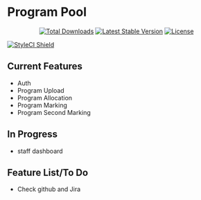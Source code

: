 # Program Pool
<p align="center">
<a href="https://packagist.org/packages/wm145/pooler"><img src="https://img.shields.io/packagist/dt/wm145/pooler" alt="Total Downloads"></a>
<a href="https://packagist.org/packages/wm145/pooler"><img src="https://img.shields.io/packagist/v/wm145/pooler" alt="Latest Stable Version"></a>
<a href="https://packagist.org/packages/wm145/pooler"><img src="https://img.shields.io/packagist/l/wm145/pooler" alt="License"></a>
</p>
<a href="#" data-toggle="modal" data-target="#badge-modal">
<img src="https://github.styleci.io/repos/418145146/shield?branch=main" alt="StyleCI Shield">
</a>

## Current Features
- Auth
- Program Upload
- Program Allocation
- Program Marking
- Program Second Marking

## In Progress
- staff dashboard

## Feature List/To Do
- Check github and Jira

